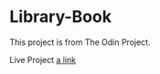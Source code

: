 # Library-Book
This project is from The Odin Project.

Live Project 
[a link]( https://jhonacs2.github.io/Library-Book/.)
